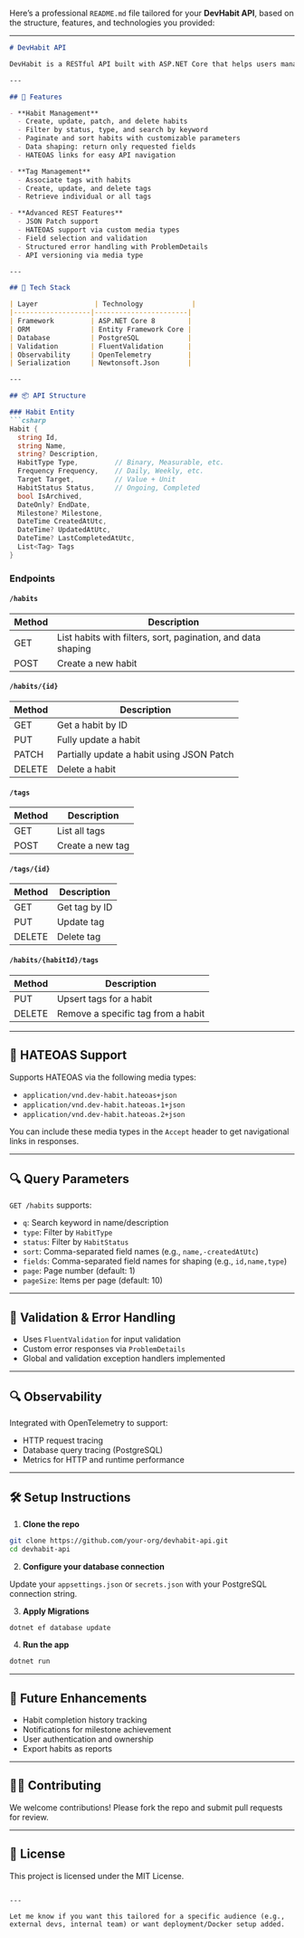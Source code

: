 Here’s a professional `README.md` file tailored for your **DevHabit API**, based on the structure, features, and technologies you provided:

---

```markdown
# DevHabit API

DevHabit is a RESTful API built with ASP.NET Core that helps users manage habits and their associated tags. It provides full CRUD operations, filtering, sorting, pagination, data shaping, and HATEOAS-compliant responses for clients that support it.

---

## 🚀 Features

- **Habit Management**
  - Create, update, patch, and delete habits
  - Filter by status, type, and search by keyword
  - Paginate and sort habits with customizable parameters
  - Data shaping: return only requested fields
  - HATEOAS links for easy API navigation

- **Tag Management**
  - Associate tags with habits
  - Create, update, and delete tags
  - Retrieve individual or all tags

- **Advanced REST Features**
  - JSON Patch support
  - HATEOAS support via custom media types
  - Field selection and validation
  - Structured error handling with ProblemDetails
  - API versioning via media type

---

## 🧱 Tech Stack

| Layer              | Technology            |
|-------------------|-----------------------|
| Framework         | ASP.NET Core 8        |
| ORM               | Entity Framework Core |
| Database          | PostgreSQL            |
| Validation        | FluentValidation      |
| Observability     | OpenTelemetry         |
| Serialization     | Newtonsoft.Json       |

---

## 📦 API Structure

### Habit Entity
```csharp
Habit {
  string Id,
  string Name,
  string? Description,
  HabitType Type,         // Binary, Measurable, etc.
  Frequency Frequency,    // Daily, Weekly, etc.
  Target Target,          // Value + Unit
  HabitStatus Status,     // Ongoing, Completed
  bool IsArchived,
  DateOnly? EndDate,
  Milestone? Milestone,
  DateTime CreatedAtUtc,
  DateTime? UpdatedAtUtc,
  DateTime? LastCompletedAtUtc,
  List<Tag> Tags
}
```

### Endpoints

#### `/habits`
| Method | Description                |
|--------|----------------------------|
| GET    | List habits with filters, sort, pagination, and data shaping |
| POST   | Create a new habit         |

#### `/habits/{id}`
| Method | Description                |
|--------|----------------------------|
| GET    | Get a habit by ID          |
| PUT    | Fully update a habit       |
| PATCH  | Partially update a habit using JSON Patch |
| DELETE | Delete a habit             |

#### `/tags`
| Method | Description                |
|--------|----------------------------|
| GET    | List all tags              |
| POST   | Create a new tag           |

#### `/tags/{id}`
| Method | Description                |
|--------|----------------------------|
| GET    | Get tag by ID              |
| PUT    | Update tag                 |
| DELETE| Delete tag                 |

#### `/habits/{habitId}/tags`
| Method | Description                |
|--------|----------------------------|
| PUT    | Upsert tags for a habit    |
| DELETE | Remove a specific tag from a habit |

---

## 🔗 HATEOAS Support

Supports HATEOAS via the following media types:

- `application/vnd.dev-habit.hateoas+json`
- `application/vnd.dev-habit.hateoas.1+json`
- `application/vnd.dev-habit.hateoas.2+json`

You can include these media types in the `Accept` header to get navigational links in responses.

---

## 🔍 Query Parameters

`GET /habits` supports:

- `q`: Search keyword in name/description
- `type`: Filter by `HabitType`
- `status`: Filter by `HabitStatus`
- `sort`: Comma-separated field names (e.g., `name,-createdAtUtc`)
- `fields`: Comma-separated field names for shaping (e.g., `id,name,type`)
- `page`: Page number (default: 1)
- `pageSize`: Items per page (default: 10)

---

## 🧪 Validation & Error Handling

- Uses `FluentValidation` for input validation
- Custom error responses via `ProblemDetails`
- Global and validation exception handlers implemented

---

## 🔍 Observability

Integrated with OpenTelemetry to support:

- HTTP request tracing
- Database query tracing (PostgreSQL)
- Metrics for HTTP and runtime performance

---

## 🛠 Setup Instructions

1. **Clone the repo**

```bash
git clone https://github.com/your-org/devhabit-api.git
cd devhabit-api
```

2. **Configure your database connection**

Update your `appsettings.json` or `secrets.json` with your PostgreSQL connection string.

3. **Apply Migrations**

```bash
dotnet ef database update
```

4. **Run the app**

```bash
dotnet run
```

---

## 📖 Future Enhancements

- Habit completion history tracking
- Notifications for milestone achievement
- User authentication and ownership
- Export habits as reports

---

## 🧑‍💻 Contributing

We welcome contributions! Please fork the repo and submit pull requests for review.

---

## 📄 License

This project is licensed under the MIT License.
```

---

Let me know if you want this tailored for a specific audience (e.g., external devs, internal team) or want deployment/Docker setup added.
